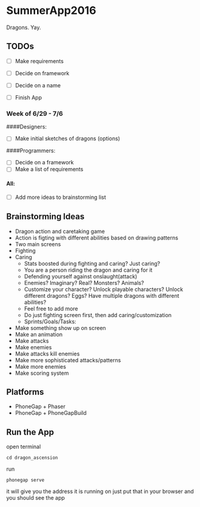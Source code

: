 # SummerApp2016
Dragons. Yay.

## TODOs
  - [ ] Make requirements  
  - [ ] Decide on framework  
  - [ ] Decide on a name  
  - [ ] Finish App  
 
 
### Week of 6/29 - 7/6


####Designers:   
 - [ ] Make initial sketches of dragons (options) 
 
####Programmers:   
 - [ ] Decide on a framework 
 - [ ] Make a list of requirements  
 
#### All:  
 - [ ] Add more ideas to brainstorming list
 
 
## Brainstorming Ideas
  - Dragon action and caretaking game
  - Action is figting with different abilities based on drawing patterns
  - Two main screens
- Fighting
- Caring
  - Stats boosted during fighting and caring? Just caring?
  - You are a person riding the dragon and caring for it
  - Defending yourself against onslaught(attack)
  - Enemies? Imaginary? Real? Monsters? Animals?
  - Customize your character? Unlock playable characters? Unlock different dragons? Eggs? Have multiple dragons with different abilities?
  - Feel free to add more
  - Do just fighting screen first, then add caring/customization
  - Sprints/Goals/Tasks:
- Make something show up on screen
- Make an animation
- Make attacks
- Make enemies
- Make attacks kill enemies
- Make more sophisticated attacks/patterns
- Make more enemies
- Make scoring system

## Platforms 
- PhoneGap + Phaser
- PhoneGap + PhoneGapBuild


## Run the App
open terminal

`` cd dragon_ascension ``

run

`` phonegap serve ``

it will give you the address it is running on
just put that in your browser and you should see the app
